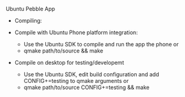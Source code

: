 Ubuntu Pebble App

* Compiling:

 - Compile with Ubuntu Phone platform integration:
   - Use the Ubuntu SDK to compile and run the app the phone
   or
   - qmake path/to/source && make

 - Compile on desktop for testing/developemt
   - Use the Ubuntu SDK, edit build configuration and add
     CONFIG+=testing
     to qmake arguments
   or
   - qmake path/to/source CONFIG+=testing && make


